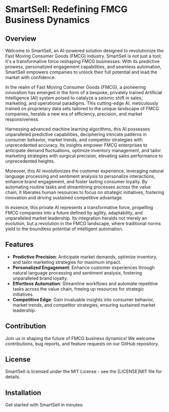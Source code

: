 # SmartSell: Redefining FMCG Business Dynamics

## Overview
Welcome to SmartSell, an AI-powered solution designed to revolutionize the Fast Moving Consumer Goods (FMCG) industry. SmartSell is not just a tool; it's a transformative force reshaping FMCG businesses. With its predictive prowess, personalized engagement capabilities, and seamless automation, SmartSell empowers companies to unlock their full potential and lead the market with confidence.

In the realm of Fast Moving Consumer Goods (FMCG), a pioneering innovation has emerged in the form of a bespoke, privately trained Artificial Intelligence (AI) system poised to catalyze a seismic shift in sales, marketing, and operational paradigms. This cutting-edge AI, meticulously trained on proprietary data sets tailored to the unique landscape of FMCG companies, heralds a new era of efficiency, precision, and market responsiveness.

Harnessing advanced machine learning algorithms, this AI possesses unparalleled predictive capabilities, deciphering intricate patterns in consumer behavior, market trends, and competitor strategies with unprecedented accuracy. Its insights empower FMCG enterprises to anticipate demand fluctuations, optimize inventory management, and tailor marketing strategies with surgical precision, elevating sales performance to unprecedented heights.

Moreover, this AI revolutionizes the customer experience, leveraging natural language processing and sentiment analysis to personalize interactions, enhance brand engagement, and foster lasting consumer loyalty. By automating routine tasks and streamlining processes across the value chain, it liberates human resources to focus on strategic initiatives, fostering innovation and driving sustained competitive advantage.

In essence, this private AI represents a transformative force, propelling FMCG companies into a future defined by agility, adaptability, and unparalleled market leadership. Its integration heralds not merely an evolution, but a revolution in the FMCG landscape, where traditional norms yield to the boundless potential of intelligent automation.

## Features
- **Predictive Precision**: Anticipate market demands, optimize inventory, and tailor marketing strategies for maximum impact.
- **Personalized Engagement**: Enhance customer experiences through natural language processing and sentiment analysis, fostering unparalleled brand loyalty.
- **Effortless Automation**: Streamline workflows and automate repetitive tasks across the value chain, freeing up resources for strategic initiatives.
- **Competitive Edge**: Gain invaluable insights into consumer behavior, market trends, and competitor strategies, ensuring sustained market leadership.

## Contribution

Join us in shaping the future of FMCG business dynamics! We welcome contributions, bug reports, and feature requests on our GitHub repository.

## License

SmartSell is licensed under the MIT License - see the [LICENSE]MIT file for details.


## Installation
Get started with SmartSell in minutes:




